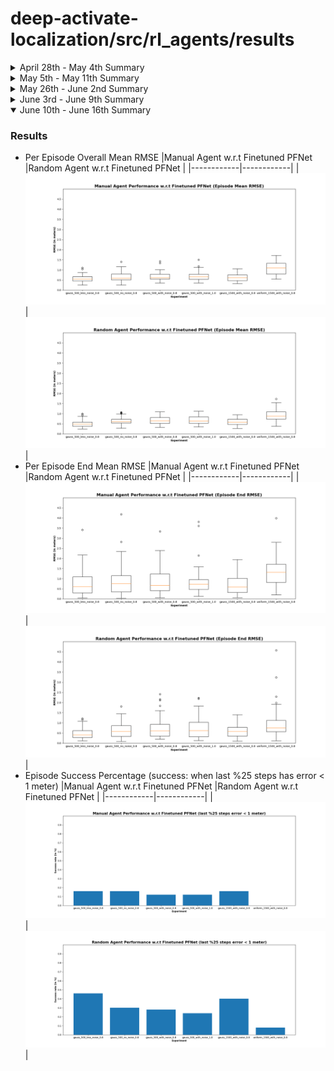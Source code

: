# deep-activate-localization/src/rl_agents/results

<details close>
  <summary>April 28th - May 4th Summary</summary>

  ### Results
  *blue - training curve, orange - evaluation curve*
  |Experiement | Result     | AverageEpisodeLength      | AverageEpisodeReturn      |
  |------------|------------|------------|-------------|
  |task_obs only (2021-04-30)| [Navigate_Fixed_Goal - (parallel_py_env)](2021-04-30_12-19-33)|![Metrics_AverageEpisodeLength](2021-04-30_12-19-33/images/Metrics_AverageEpisodeLength.svg)|![Metrics_AverageReturn](2021-04-30_12-19-33/images/Metrics_AverageReturn.svg)| -> different train and eval envs with normal_projection_network.NormalProjectionNetwork
  |task_obs only (2021-04-30)| [Navigate_Fixed_Goal - (non-parallel_py_env-1)](2021-04-30_15-00-08)|![Metrics_AverageEpisodeLength](2021-04-30_15-00-08/images/Metrics_AverageEpisodeLength.svg)|![Metrics_AverageReturn](2021-04-30_15-00-08/images/Metrics_AverageReturn.svg)| -> different train and eval envs with normal_projection_network.NormalProjectionNetwork
  |task_obs only (2021-04-30)| [Navigate_Fixed_Goal - (non-parallel_py_env-2)](2021-04-30_20-07-39)|![Metrics_AverageEpisodeLength](2021-04-30_20-07-39/images/Metrics_AverageEpisodeLength.svg)|![Metrics_AverageReturn](2021-04-30_20-07-39/images/Metrics_AverageReturn.svg)| -> same train and eval envs with normal_projection_network.NormalProjectionNetwork
  |rgb_obs only (2021-05-03)| [Navigate_Fixed_Goal - (parallel_py_env)](2021-05-03_14-54-25)|![Metrics_AverageEpisodeLength](2021-05-03_14-54-25/images/Metrics_AverageEpisodeLength.svg)|![Metrics_AverageReturn](2021-05-03_14-54-25/images/Metrics_AverageReturn.svg)| -> different train and eval envs with tanh_normal_projection_network.TanhNormalProjectionNetwork
  |rgb_obs only (2021-05-04)| [Navigate_Fixed_Goal - (non-parallel_py_env)](2021-05-04_07-42-43)|![Metrics_AverageEpisodeLength](2021-05-04_07-42-43/images/Metrics_AverageEpisodeLength.svg)|![Metrics_AverageReturn](2021-05-04_07-42-43/images/Metrics_AverageReturn.svg)| -> different train and eval envs with tanh_normal_projection_network.TanhNormalProjectionNetwork sac_agent.py

</details>

<details close>
  <summary>May 5th - May 11th Summary</summary>

  ### Results
  *blue - training curve, orange - evaluation curve*
  |Experiement | Agent |  Result     | AverageEpisodeLength      | AverageEpisodeReturn      |
  |------------|-------|-----|------------|-------------|
  |task_obs only (2021-05-06)| SAC |[Navigate_Fixed_Goal - (non-parallel_py_env)](2021-05-06_10-06-32)|![Metrics_AverageEpisodeLength](2021-05-06_10-06-32/images/Metrics_AverageEpisodeLength.svg)|![Metrics_AverageReturn](2021-05-06_10-06-32/images/Metrics_AverageReturn.svg)| -> same train and eval envs with normal_projection_network.NormalProjectionNetwork train_eval.py
  |rgb_obs only (2021-05-07)| SAC |[Navigate_Fixed_Goal - (non-parallel_py_env)](2021-05-07_00-07-34)|![Metrics_AverageEpisodeLength](2021-05-07_00-07-34/images/Metrics_AverageEpisodeLength.svg)|![Metrics_AverageReturn](2021-05-07_00-07-34/images/Metrics_AverageReturn.svg)| -> same train and eval envs with tanh_normal_projection_network.TanhNormalProjectionNetwork train_eval.py
  |task_obs only (2021-05-12)| PPOClipAgent |[Navigate_Fixed_Goal - (non-parallel_py_env)](2021-05-12_12-46-55)|![Metrics_AverageEpisodeLength](2021-05-12_12-46-55/images/Metrics_AverageEpisodeLength.svg)|![Metrics_AverageReturn](2021-05-12_12-46-55/images/Metrics_AverageReturn.svg)| -> same train and eval envs with tanh activation non-mini batch training
  |rgb_obs only (2021-05-17)| PPOClipAgent |[Navigate_Fixed_Goal - (non-parallel_py_env)](2021-05-17_08-16-35)|![Metrics_AverageEpisodeLength](2021-05-17_08-16-35/images/Metrics_AverageEpisodeLength.svg)|![Metrics_AverageReturn](2021-05-17_08-16-35/images/Metrics_AverageReturn.svg)| -> same train and eval envs with tanh activation non-mini batch training

</details>


<details close>
  <summary>May 26th - June 2nd Summary</summary>

  ### Results
  ![#1589F0](https://via.placeholder.com/15/1589F0/000000?text=+) - *random agent* ![#f03c15](https://via.placeholder.com/15/f03c15/000000?text=+) - *sac trained agent*\
  reward scale: [-10, 0]\
  env obs: proprio (gt_pose, gt_velocity, est_pose)

  |With Out Transition Noise |With Transition Noise |With Lower Initial Covariance |With More Particles |
  |------------|------------|------------|------------|
  |![Eval_WithOut_Noise](2021-05-29_11-11-00/images/eval_wo_noise.svg)|![Eval_With_Noise](2021-05-29_11-11-00/images/eval_w_noise.svg)|![Eval_Low_Init_Covariance](2021-05-29_11-11-00/images/eval_low_init_covariance.svg)|![Eval_More_Particles](2021-05-29_11-11-00/images/eval_more_particles.svg)|
  |transition_std: ['0', '0']<br/>init_particles_std: ['30', '0.523599']<br/>init_particles_distr: gaussian<br/>num_particles: 1000<br/>alpha_resample_ratio 0.8|transition_std: ['1', '0']<br/>init_particles_std ['30', '0.523599']<br/>init_particles_distr: gaussian<br/>num_particles: 1000<br/>alpha_resample_ratio 0.8|transition_std: ['0.2', '0']<br/>init_particles_std ['15', '0.523599']<br/>init_particles_distr: gaussian<br/>num_particles: 1500<br/>alpha_resample_ratio 0.8|transition_std: ['0.5', '0']<br/>init_particles_std ['30', '0.523599']<br/>init_particles_distr: gaussian<br/>num_particles: 2500<br/>alpha_resample_ratio 0.8|

</details>


<details close>
  <summary>June 3rd - June 9th Summary</summary>

  ### Results
  RMSE vs #th episode ![#1589F0](https://via.placeholder.com/15/1589F0/000000?text=+) - *original* ![#FF8C00](https://via.placeholder.com/15/FF8C00/000000?text=+) - *finetuned*
  * Per Episode Overall Mean RMSE - Manual Trajectories
    |&nbsp; &nbsp; &nbsp; &nbsp; Gauss W/O Transition Noise &nbsp; &nbsp; &nbsp;|&nbsp; &nbsp; &nbsp; &nbsp; Gauss With Transition Noise &nbsp; &nbsp; &nbsp;|Gauss With Noise + Hard Resample|
    |------------|------------|------------|
    |![Gauss_WithOut_Noise](2021-06-07_08-00-00/manual_agent/images/gauss_500_15,0.523_0,0_0.8/eps_mean_rmse.svg)|![Gauss_With_Noise](2021-06-07_08-00-00/manual_agent/images/gauss_500_15,0.523_1,0.087_0.8/eps_mean_rmse.svg)|![Gauss_Noise_Hard_Resample](2021-06-07_08-00-00/manual_agent/images/gauss_500_15,0.523_1,0.087_1.0/eps_mean_rmse.svg)|

    |Gauss W/O Noise + More Particles &nbsp; &nbsp;|Uniform W/O Noise + More Particles &nbsp;|&nbsp; &nbsp; &nbsp; &nbsp; &nbsp; &nbsp;|
    |------------|------------|------------|
    |![Gauss_WithOut_More_Particles](2021-06-07_08-00-00/manual_agent/images/gauss_1500_15,0.523_0,0_0.8/eps_mean_rmse.svg)|![Uniform_WithOut_More_Particles](2021-06-07_08-00-00/manual_agent/images/uniform_1500_75_0,0_0.8/eps_mean_rmse.svg)||
  * Per Episode End RMSE - Manual Trajectories
    |&nbsp; &nbsp; &nbsp; &nbsp; Gauss W/O Transition Noise &nbsp; &nbsp; &nbsp;|&nbsp; &nbsp; &nbsp; &nbsp; Gauss With Transition Noise &nbsp; &nbsp; &nbsp;|Gauss With Noise + Hard Resample|
    |------------|------------|------------|
    |![Gauss_WithOut_Noise](2021-06-07_08-00-00/manual_agent/images/gauss_500_15,0.523_0,0_0.8/eps_final_rmse.svg)|![Gauss_With_Noise](2021-06-07_08-00-00/manual_agent/images/gauss_500_15,0.523_1,0.087_0.8/eps_final_rmse.svg)|![Gauss_Noise_Hard_Resample](2021-06-07_08-00-00/manual_agent/images/gauss_500_15,0.523_1,0.087_1.0/eps_final_rmse.svg)|

    |Gauss W/O Noise + More Particles &nbsp; &nbsp;|Uniform W/O Noise + More Particles &nbsp;|&nbsp; &nbsp; &nbsp; &nbsp; &nbsp; &nbsp;|
    |------------|------------|------------|
    |![Gauss_WithOut_More_Particles](2021-06-07_08-00-00/manual_agent/images/gauss_1500_15,0.523_0,0_0.8/eps_final_rmse.svg)|![Uniform_WithOut_More_Particles](2021-06-07_08-00-00/manual_agent/images/uniform_1500_75_0,0_0.8/eps_final_rmse.svg)||
  * Per Episode Overall Mean RMSE - Random Action Trajectories
    |&nbsp; &nbsp; &nbsp; &nbsp; Gauss W/O Transition Noise &nbsp; &nbsp; &nbsp;|&nbsp; &nbsp; &nbsp; &nbsp; Gauss With Transition Noise &nbsp; &nbsp; &nbsp;|Gauss With Noise + Hard Resample|
    |------------|------------|------------|
    |![Gauss_WithOut_Noise](2021-06-07_08-00-00/rnd_agent/images/gauss_500_15,0.523_0,0_0.8/eps_mean_rmse.svg)|![Gauss_With_Noise](2021-06-07_08-00-00/rnd_agent/images/gauss_500_15,0.523_1,0.087_0.8/eps_mean_rmse.svg)|![Gauss_Noise_Hard_Resample](2021-06-07_08-00-00/rnd_agent/images/gauss_500_15,0.523_1,0.087_1.0/eps_mean_rmse.svg)|

    |Gauss W/O Noise + More Particles &nbsp; &nbsp;|Uniform W/O Noise + More Particles &nbsp;|&nbsp; &nbsp; &nbsp; &nbsp; &nbsp; &nbsp;|
    |------------|------------|------------|
    |![Gauss_WithOut_More_Particles](2021-06-07_08-00-00/rnd_agent/images/gauss_1500_15,0.523_0,0_0.8/eps_mean_rmse.svg)|![Uniform_WithOut_More_Particles](2021-06-07_08-00-00/rnd_agent/images/uniform_1500_75_0,0_0.8/eps_mean_rmse.svg)||
  * Per Episode End RMSE - Random Action Trajectories
    |&nbsp; &nbsp; &nbsp; &nbsp; Gauss W/O Transition Noise &nbsp; &nbsp; &nbsp;|&nbsp; &nbsp; &nbsp; &nbsp; Gauss With Transition Noise &nbsp; &nbsp; &nbsp;|Gauss With Noise + Hard Resample|
    |------------|------------|------------|
    |![Gauss_WithOut_Noise](2021-06-07_08-00-00/rnd_agent/images/gauss_500_15,0.523_0,0_0.8/eps_final_rmse.svg)|![Gauss_With_Noise](2021-06-07_08-00-00/rnd_agent/images/gauss_500_15,0.523_1,0.087_0.8/eps_final_rmse.svg)|![Gauss_Noise_Hard_Resample](2021-06-07_08-00-00/rnd_agent/images/gauss_500_15,0.523_1,0.087_1.0/eps_final_rmse.svg)|

    |Gauss W/O Noise + More Particles &nbsp; &nbsp;|Uniform W/O Noise + More Particles &nbsp;|&nbsp; &nbsp; &nbsp; &nbsp; &nbsp; &nbsp;|
    |------------|------------|------------|
    |![Gauss_WithOut_More_Particles](2021-06-07_08-00-00/rnd_agent/images/gauss_1500_15,0.523_0,0_0.8/eps_final_rmse.svg)|![Uniform_WithOut_More_Particles](2021-06-07_08-00-00/rnd_agent/images/uniform_1500_75_0,0_0.8/eps_final_rmse.svg)||
  * Per Episode Overall Mean RMSE
    |Manual Agent w.r.t Original PFNet |Manual Agent w.r.t Finetuned PFNet |
    |------------|------------|
    |![Manual_Agent_Original_PFNet_EpsMean](2021-06-07_08-00-00/manual_agent/images/box_plots_overall/manual_agent_house_pfnet_eps_mean_rmse.png)|![Manual_Agent_Finetuned_PFNet_EpsMean](2021-06-07_08-00-00/manual_agent/images/box_plots_overall/manual_agent_igibson_pfnet_eps_mean_rmse.png)|

    |Random Agent w.r.t Original PFNet |Random Agent w.r.t Finetuned PFNet |
    |------------|------------|
    |![Random_Agent_Original_PFNet_EpsMean](2021-06-07_08-00-00/rnd_agent/images/box_plots_overall/rnd_agent_house_pfnet_eps_mean_rmse.png)|![Random_Agent_Finetuned_PFNet_EpsMean](2021-06-07_08-00-00/rnd_agent/images/box_plots_overall/rnd_agent_igibson_pfnet_eps_mean_rmse.png)|
  * Per Episode End Mean RMSE
    |Manual Agent w.r.t Original PFNet |Manual Agent w.r.t Finetuned PFNet |
    |------------|------------|
    |![Manual_Agent_Original_PFNet_EpsMean](2021-06-07_08-00-00/manual_agent/images/box_plots_overall/manual_agent_house_pfnet_eps_final_rmse.png)|![Manual_Agent_Finetuned_PFNet_EpsMean](2021-06-07_08-00-00/manual_agent/images/box_plots_overall/manual_agent_igibson_pfnet_eps_final_rmse.png)|

    |Random Agent w.r.t Original PFNet |Random Agent w.r.t Finetuned PFNet |
    |------------|------------|
    |![Random_Agent_Original_PFNet_EpsMean](2021-06-07_08-00-00/rnd_agent/images/box_plots_overall/rnd_agent_house_pfnet_eps_final_rmse.png)|![Random_Agent_Finetuned_PFNet_EpsMean](2021-06-07_08-00-00/rnd_agent/images/box_plots_overall/rnd_agent_igibson_pfnet_eps_final_rmse.png)|
</details>


<details open>
  <summary>June 10th - June 16th Summary</summary>

  ### Results
  * Per Episode Overall Mean RMSE
    |Manual Agent w.r.t Finetuned PFNet |Random Agent w.r.t Finetuned PFNet |
    |------------|------------|
    |![Manual_Agent_Finetuned_PFNet_EpsMean](2021-06-13_22-00-00/manual_agent/images/manual_agent_igibson_pfnet_eps_mean_rmse.png)|![Random_Agent_Finetuned_PFNet_EpsMean](2021-06-13_22-00-00/rnd_agent/images/rnd_agent_igibson_pfnet_eps_mean_rmse.png)|
  * Per Episode End Mean RMSE
    |Manual Agent w.r.t Finetuned PFNet |Random Agent w.r.t Finetuned PFNet |
    |------------|------------|
    |![Manual_Agent_Finetuned_PFNet_EpsEnd](2021-06-13_22-00-00/manual_agent/images/manual_agent_igibson_pfnet_eps_final_rmse.png)|![Random_Agent_Finetuned_PFNet_EpsEnd](2021-06-13_22-00-00/rnd_agent/images/rnd_agent_igibson_pfnet_eps_final_rmse.png)|
  * Episode Success Percentage (success: when last %25 steps has error < 1 meter)
    |Manual Agent w.r.t Finetuned PFNet |Random Agent w.r.t Finetuned PFNet |
    |------------|------------|
    |![Manual_Agent_Finetuned_PFNet_EpsSuccess](2021-06-13_22-00-00/manual_agent/images/manual_agent_igibson_pfnet_eps_success_rate.png)|![Random_Agent_Finetuned_PFNet_EpsSuccess](2021-06-13_22-00-00/rnd_agent/images/rnd_agent_igibson_pfnet_eps_success_rate.png)|
</details>
